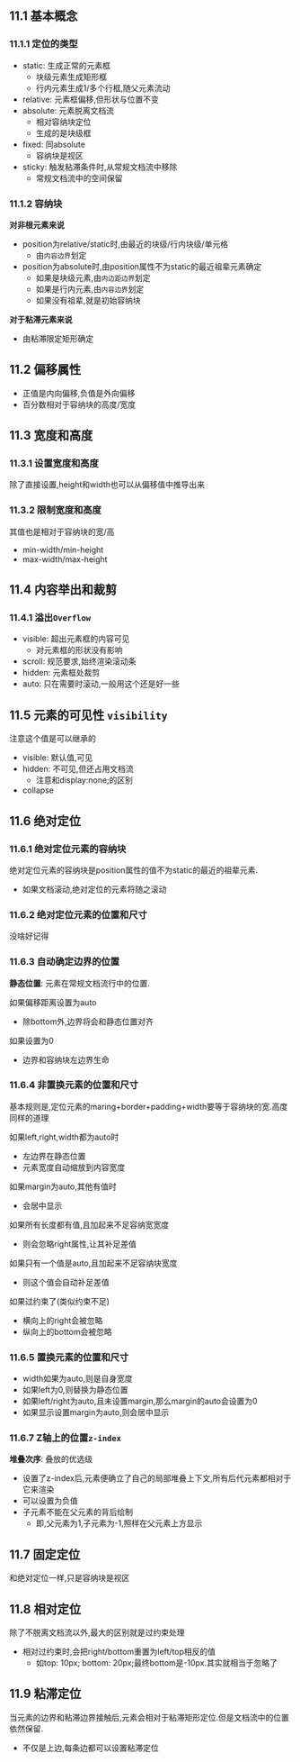 ## 11.1 基本概念
### 11.1.1 定位的类型
- static: 生成正常的元素框
  - 块级元素生成矩形框
  - 行内元素生成1/多个行框,随父元素流动
- relative: 元素框偏移,但形状与位置不变
- absolute: 元素脱离文档流
  - 相对容纳块定位
  - 生成的是块级框
- fixed: 同absolute
  - 容纳块是视区
- sticky: 触发粘滞条件时,从常规文档流中移除
  - 常规文档流中的空间保留

### 11.1.2 容纳块

<script async src="//jsfiddle.net/ranwawa/dqu5nfjv/embed/result,html,css,js"></script>

**对非根元素来说**
- position为relative/static时,由最近的块级/行内块级/单元格
  - 由`内容边界`划定
- position为absolute时,由position属性不为static的最近祖辈元素确定
  - 如果是块级元素,由`内边距边界`划定
  - 如果是行内元素,由`内容边界`划定
  - 如果没有祖辈,就是初始容纳块

**对于粘滞元素来说**
- 由粘滞限定矩形确定
## 11.2 偏移属性
- 正值是内向偏移,负值是外向偏移
- 百分数相对于容纳块的高度/宽度

## 11.3 宽度和高度

### 11.3.1 设置宽度和高度
除了直接设置,height和width也可以从偏移值中推导出来

### 11.3.2 限制宽度和高度
其值也是相对于容纳块的宽/高
- min-width/min-height
- max-width/max-height

## 11.4 内容举出和裁剪
### 11.4.1 溢出`Overflow`

<script async src="//jsfiddle.net/ranwawa/bmgx4sur/embed/result,html,css,js"></script>

- visible: 超出元素框的内容可见
  - 对元素框的形状没有影响
- scroll: 规范要求,始终渲染滚动条
- hidden: 元素框处裁剪
- auto: 只在需要时滚动,一般用这个还是好一些

## 11.5 元素的可见性 `visibility` 

注意这个值是可以继承的
- visible: 默认值,可见
- hidden: 不可见,但还占用文档流
  - 注意和display:none;的区别
- collapse
## 11.6 绝对定位
### 11.6.1 绝对定位元素的容纳块
绝对定位元素的容纳块是position属性的值不为static的最近的祖辈元素.
- 如果文档滚动,绝对定位的元素将随之滚动
### 11.6.2 绝对定位元素的位置和尺寸
没啥好记得
### 11.6.3 自动确定边界的位置
**静态位置**: 元素在常规文档流行中的位置.

<script async src="//jsfiddle.net/ranwawa/sbw69xLo/embed/result,html,css,js"></script> 

如果偏移距离设置为auto
 - 除bottom外,边界将会和静态位置对齐
 
 如果设置为0
 - 边界和容纳块左边界生命
 
 ### 11.6.4 非置换元素的位置和尺寸
 基本规则是,定位元素的maring+border+padding+width要等于容纳块的宽.高度同样的道理

<script async src="//jsfiddle.net/ranwawa/sbw69xLo/embed/result,html,css,js"></script>
 
 如果left,right,width都为auto时
 - 左边界在静态位置
 - 元素宽度自动缩放到内容宽度
 
 如果margin为auto,其他有值时
 - 会居中显示
 
 如果所有长度都有值,且加起来不足容纳宽宽度
 - 则会忽略right属性,让其补足差值
 
 如果只有一个值是auto,且加起来不足容纳块宽度
 - 则这个值会自动补足差值
 
 如果过约束了(类似约束不足)
 - 横向上的right会被忽略
 - 纵向上的bottom会被忽略
 
 ### 11.6.5 置换元素的位置和尺寸
 - width如果为auto,则是自身宽度
 - 如果left为0,则替换为静态位置
 - 如果left/right为auto,且未设置margin,那么margin的auto会设置为0
 - 如果显示设置margin为auto,则会居中显示
 
 ### 11.6.7 Z轴上的位置`z-index`
 **堆叠次序**: 叠放的优选级
 - 设置了z-index后,元素便确立了自己的局部堆叠上下文,所有后代元素都相对于它来渲染
 - 可以设置为负值
 - 子元素不能在父元素的背后绘制
   - 即,父元素为1,子元素为-1,照样在父元素上方显示
## 11.7 固定定位
和绝对定位一样,只是容纳块是视区
## 11.8 相对定位
除了不脱离文档流以外,最大的区别就是过约束处理
- 相对过约束时,会把right/bottom重置为left/top相反的值
  - 如top: 10px; bottom: 20px;最终bottom是-10px.其实就相当于忽略了
## 11.9 粘滞定位
当元素的边界和粘滞边界接触后,元素会相对于粘滞矩形定位.但是文档流中的位置依然保留.
- 不仅是上边,每条边都可以设置粘滞定位